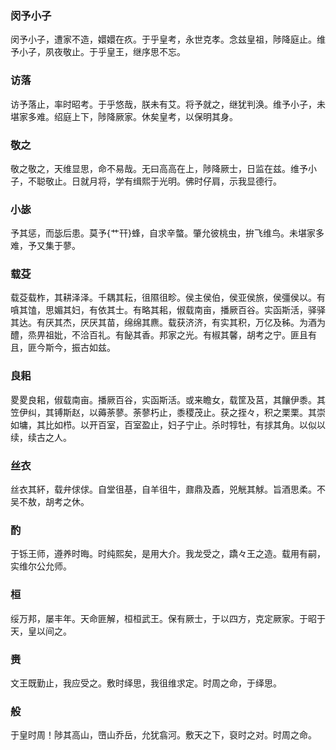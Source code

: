 

### 闵予小子  

闵予小子，遭家不造，嬛嬛在疚。于乎皇考，永世克孝。念兹皇祖，陟降庭止。维予小子，夙夜敬止。于乎皇王，继序思不忘。  


### 访落  

访予落止，率时昭考。于乎悠哉，朕未有艾。将予就之，继犹判涣。维予小子，未堪家多难。绍庭上下，陟降厥家。休矣皇考，以保明其身。  


### 敬之  

敬之敬之，天维显思，命不易哉。无曰高高在上，陟降厥士，日监在兹。维予小子，不聪敬止。日就月将，学有缉熙于光明。佛时仔肩，示我显德行。  


### 小毖  

予其惩，而毖后患。莫予{艹幵}蜂，自求辛螫。肇允彼桃虫，拚飞维鸟。未堪家多难，予又集于蓼。  


### 载芟  

载芟载柞，其耕泽泽。千耦其耘，徂隰徂畛。侯主侯伯，侯亚侯旅，侯彊侯以。有嗿其馌，思媚其妇，有依其士。有略其耜，俶载南亩，播厥百谷。实函斯活，驿驿其达。有厌其杰，厌厌其苗，绵绵其麃。载获济济，有实其积，万亿及秭。为酒为醴，烝畀祖妣，不洽百礼。有飶其香。邦家之光。有椒其馨，胡考之宁。匪且有且，匪今斯今，振古如兹。  


### 良耜  

畟畟良耜，俶载南亩。播厥百谷，实函斯活。或来瞻女，载筐及莒，其饟伊黍。其笠伊纠，其镈斯赵，以薅荼蓼。荼蓼朽止，黍稷茂止。获之挃々，积之栗栗。其崇如墉，其比如栉。以开百室，百室盈止，妇子宁止。杀时犉牡，有捄其角。以似以续，续古之人。  


### 丝衣  

丝衣其紑，载弁俅俅。自堂徂基，自羊徂牛，鼐鼎及鼒，兕觥其觩。旨酒思柔。不吴不敖，胡考之休。  


### 酌  

于铄王师，遵养时晦。时纯熙矣，是用大介。我龙受之，蹻々王之造。载用有嗣，实维尔公允师。  


### 桓  

绥万邦，屡丰年。天命匪解，桓桓武王。保有厥士，于以四方，克定厥家。于昭于天，皇以间之。  


### 赉  

文王既勤止，我应受之。敷时绎思，我徂维求定。时周之命，于绎思。  


### 般  

于皇时周！陟其高山，嶞山乔岳，允犹翕河。敷天之下，裒时之对。时周之命。  